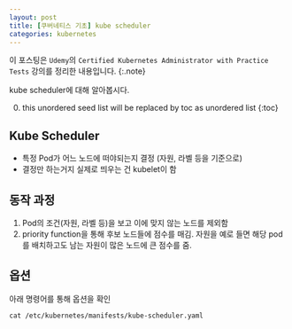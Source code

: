 ```yaml
---
layout: post
title: [쿠버네티스 기초] kube scheduler
categories: kubernetes
---
```


이 포스팅은 `Udemy`의 `Certified Kubernetes Administrator with Practice Tests` 강의를 정리한 내용입니다.
{:.note}

kube scheduler에 대해 알아봅시다.

0. this unordered seed list will be replaced by toc as unordered list
{:toc}

## Kube Scheduler

- 특정 Pod가 어느 노드에 떠야되는지 결정 (자원, 라벨 등을 기준으로)
- 결정만 하는거지 실제로 띄우는 건 kubelet이 함

## 동작 과정

1. Pod의 조건(자원, 라벨 등)을 보고 이에 맞지 않는 노드를 제외함
2. priority function을 통해 후보 노드들에 점수를 매김. 자원을 예로 들면 해당 pod를 배치하고도 남는 자원이 많은 노드에 큰 점수를 줌.

## 옵션

아래 명령어를 통해 옵션을 확인

```
cat /etc/kubernetes/manifests/kube-scheduler.yaml
```
